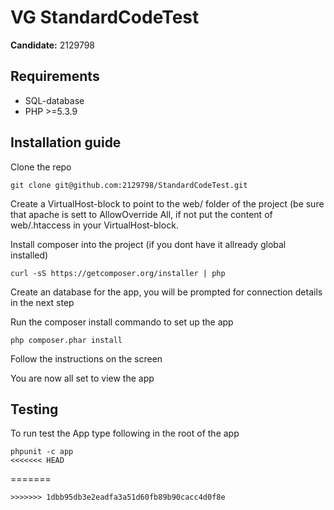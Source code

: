 VG StandardCodeTest
=======

**Candidate:** 2129798

## Requirements
* SQL-database
* PHP >=5.3.9

## Installation guide


Clone the repo

```
git clone git@github.com:2129798/StandardCodeTest.git
```

Create a VirtualHost-block to point to the web/ folder of the project (be sure that apache is sett to AllowOverride All, if not put the content of web/.htaccess in your VirtualHost-block.

Install composer into the project (if you dont have it allready global installed)

```
curl -sS https://getcomposer.org/installer | php
```

Create an database for the app, you will be prompted for connection details in the next step

Run the composer install commando to set up the app
```
php composer.phar install
```

Follow the instructions on the screen

You are now all set to view the app


## Testing

To run test the App type following in the root of the app

```
phpunit -c app
<<<<<<< HEAD
```
=======
```
>>>>>>> 1dbb95db3e2eadfa3a51d60fb89b90cacc4d0f8e
